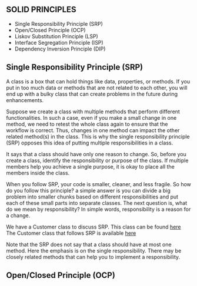 SOLID PRINCIPLES
---------------

* Single Responsibility Principle (SRP)
* Open/Closed Principle (OCP)
* Liskov Substitution Principle (LSP)
* Interface Segregation Principle (ISP)
* Dependency Inversion Principle (DIP)

Single Responsibility Principle (SRP)
------------------------------------
A class is a box that can hold things like data, properties, or methods. 
If you put in too much data or methods that are not related to each other, 
you will end up with a bulky class that can create problems in the future during enhancements.

Suppose we create a class with multiple methods that perform different functionalities. In such a case, 
even if you make a small change in one method, we need to retest the whole class again to ensure that the workflow is correct. 
Thus, changes in one method can impact the other related method(s) in the class. 
This is why the single responsibility principle (SRP) opposes this idea of putting multiple responsibilities in a class. 

It says that a class should have only one reason to change. So, before you create a class, identify the responsibility or purpose of the class. 
If multiple members help you achieve a single purpose, it is okay to place all the members inside the class.

When you follow SRP, your code is smaller, cleaner, and less fragile. 
So how do you follow this principle? a simple answer is you can divide a big problem into smaller chunks based
on different responsibilities and put each of these small parts into separate classes. 
The next question is, what do we mean by responsibility? In simple words, responsibility is a reason for a change.

We have a Customer class to discuss SRP.
This class can be found [here](https://github.com/hegde421201/KOTLIN_LEARNINGS/tree/main/Kotlin/src/main/kotlin/solid/srp/)<br>
The Customer class that follows SRP is available [here](https://github.com/hegde421201/KOTLIN_LEARNINGS/tree/main/Kotlin/src/main/kotlin/solid/srp/)

Note that the SRP does not say that a class should have at most one method.
Here the emphasis is on the single responsibility.
There may be closely related methods that can help you to implement a responsibility.

Open/Closed Principle (OCP)
---------------------------